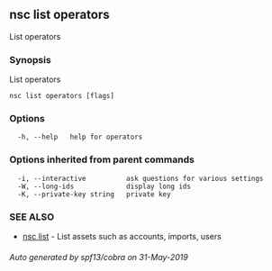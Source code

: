 ## nsc list operators

List operators

### Synopsis

List operators

```
nsc list operators [flags]
```

### Options

```
  -h, --help   help for operators
```

### Options inherited from parent commands

```
  -i, --interactive          ask questions for various settings
  -W, --long-ids             display long ids
  -K, --private-key string   private key
```

### SEE ALSO

* [nsc list](nsc_list.md)	 - List assets such as accounts, imports, users

###### Auto generated by spf13/cobra on 31-May-2019

